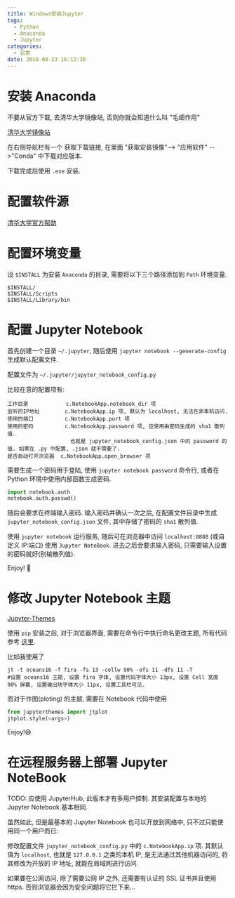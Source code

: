 ```yaml
---
title: Windows安装Jupyter
tags:
  - Python
  - Anaconda
  - Jupyter
categories:
  - 日常
date: 2018-08-23 16:12:38
---
```


<!--more-->

# 安装 Anaconda

不要从官方下载, 去清华大学镜像站, 否则你就会知道什么叫 "毛细作用"

[清华大学镜像站](https://mirrors.tuna.tsinghua.edu.cn)

在右侧导航栏有一个 获取下载链接, 在里面 "获取安装镜像"--> "应用软件" -->"Conda" 中下载对应版本.

下载完成后使用 `.exe` 安装.

# 配置软件源

[清华大学官方帮助](https://mirrors.tuna.tsinghua.edu.cn/help/anaconda)

# 配置环境变量

设 `$INSTALL` 为安装 `Anaconda` 的目录, 需要将以下三个路径添加到 `Path` 环境变量.

```
$INSTALL/
$INSTALL/Scripts
$INSTALL/Library/bin
```

# 配置 Jupyter Notebook

首先创建一个目录 `~/.jupyter`, 随后使用 `jupyter notebook --generate-config` 生成默认配置文件.

配置文件为 `~/.jupyter/jupyter_notebook_config.py`

比较在意的配置项有:

```
工作目录            c.NotebookApp.notebook_dir 项
监听的IP地址        c.NotebookApp.ip 项, 默认为 localhost, 无法在非本机访问.
使用的端口          c.NotebookApp.port 项
使用的密码          c.NotebookApp.password 项, 应使用由密码生成的 sha1 散列值.
                    也就是 jupyter_notebook_config.json 中的 password 的值. 如果在 .py 中配置, .json 就不需要了.
是否自动打开浏览器  c.NotebookApp.open_browser 项
```

需要生成一个密码用于登陆, 使用 `jupyter notebook password` 命令行, 或者在 Python 环境中使用内部函数生成密码.

```py
import notebook.auth
notebook.auth.passwd()
```

随后会要求在终端输入密码. 输入密码并确认一次之后, 在配置文件目录中生成 `jupyter_notebook_config.json` 文件, 其中存储了密码的 `sha1` 散列值.

使用 `jupyter notebook` 运行服务, 随后可在浏览器中访问 `localhost:8888` (或自定义 IP:端口) 使用 `Jupyter NoteBook`. 进去之后会要求输入密码, 只需要输入设置的密码就好(别输散列值).

Enjoy! 🙂

# 修改 Jupyter Notebook 主题

[Jupyter-Themes](https://github.com/dunovank/jupyter-themes)

使用 `pip` 安装之后, 对于浏览器界面, 需要在命令行中执行命名更改主题, 所有代码参考 [这里](https://github.com/dunovank/jupyter-themes#command-line-usage).

比如我使用了

```
jt -t oceans16 -f fira -fs 13 -cellw 90% -ofs 11 -dfs 11 -T
#设置 oceans16 主题, 设置 fira 字体, 设置代码字体大小 13px, 设置 Cell 宽度 90% 屏幕, 设置输出块字体大小 11px, 设置工具栏可见.
```

而对于作图(ploting) 的主题, 需要在 Notebook 代码中使用

```py
from jupyterthemes import jtplot
jtplot.style(<args>)
```

Enjoy!😄

# 在远程服务器上部署 Jupyter NoteBook

TODO: 应使用 JupyterHub, 此版本才有多用户控制. 其安装配置与本地的 Jupyter Notebook 基本相同.

虽然如此, 但是最基本的 Jupyter Notebook 也可以开放到网络中, 只不过只能使用同一个用户而已:

修改配置文件 `jupyter_notebook_config.py` 中的 `c.NotebookApp.ip` 项. 其默认值为 `localhost`, 也就是 `127.0.0.1` 之类的本机 IP, 是无法通过其他机器访问的, 将其修改为开放的 IP 地址, 就能在局域网进行访问.

如果要在公网访问, 除了需要公网 IP 之外, 还需要有认证的 SSL 证书并且使用 https. 否则浏览器会因为安全问题将它拦下来...
